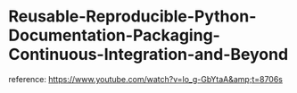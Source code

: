 # Reusable-Reproducible-Python-Documentation-Packaging-Continuous-Integration-and-Beyond
reference: https://www.youtube.com/watch?v=lo_g-GbYtaA&amp;t=8706s
